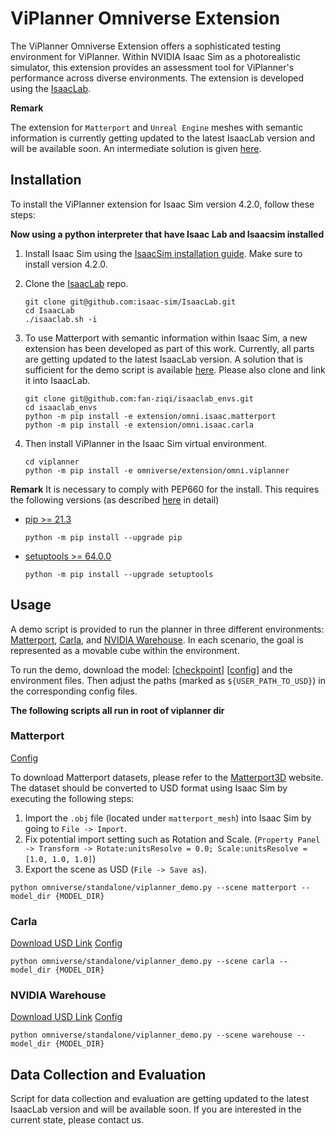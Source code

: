 # ViPlanner Omniverse Extension

The ViPlanner Omniverse Extension offers a sophisticated testing environment for ViPlanner.
Within NVIDIA Isaac Sim as a photorealistic simulator, this extension provides an assessment tool for ViPlanner's performance across diverse environments.
The extension is developed using the [IsaacLab](https://isaac-sim.github.io/IsaacLab/).

**Remark**

The extension for `Matterport` and `Unreal Engine` meshes with semantic information is currently getting updated to the latest IsaacLab version and will be available soon. An intermediate solution is given [here](https://github.com/fan-ziqi/isaaclab_envs).

## Installation

To install the ViPlanner extension for Isaac Sim version 4.2.0, follow these steps:

**Now using a python interpreter that have Isaac Lab and Isaacsim installed**

1. Install Isaac Sim using the [IsaacSim installation guide](https://docs.omniverse.nvidia.com/isaacsim/latest/installation/install_workstation.html). Make sure to install version 4.2.0.

2. Clone the [IsaacLab](https://github.com/isaac-sim/IsaacLab) repo.

    ```
    git clone git@github.com:isaac-sim/IsaacLab.git
    cd IsaacLab
    ./isaaclab.sh -i
    ```

3. To use Matterport with semantic information within Isaac Sim, a new extension has been developed as part of this work. Currently, all parts are getting updated to the latest IsaacLab version. A solution that is sufficient for the demo script is available [here](https://github.com/fan-ziqi/isaaclab_envs). Please also clone and link it into IsaacLab.

    ```
    git clone git@github.com:fan-ziqi/isaaclab_envs.git
    cd isaaclab_envs
    python -m pip install -e extension/omni.isaac.matterport
    python -m pip install -e extension/omni.isaac.carla
    ```

4. Then install ViPlanner in the Isaac Sim virtual environment.

    ```
    cd viplanner
    python -m pip install -e omniverse/extension/omni.viplanner
    ```

**Remark**
It is necessary to comply with PEP660 for the install. This requires the following versions (as described [here](https://stackoverflow.com/questions/69711606/how-to-install-a-package-using-pip-in-editable-mode-with-pyproject-toml) in detail)
- [pip >= 21.3](https://pip.pypa.io/en/stable/news/#v21-3)
	```
  python -m pip install --upgrade pip
  ```
- [setuptools >= 64.0.0](https://github.com/pypa/setuptools/blob/main/CHANGES.rst#v6400)
	```
  python -m pip install --upgrade setuptools
  ```

## Usage

A demo script is provided to run the planner in three different environments: [Matterport](https://niessner.github.io/Matterport/), [Carla](https://carla.org//), and [NVIDIA Warehouse](https://docs.omniverse.nvidia.com/isaacsim/latest/features/environment_setup/assets/usd_assets_environments.html#warehouse).
In each scenario, the goal is represented as a movable cube within the environment.

To run the demo, download the model: [[checkpoint](https://drive.google.com/file/d/1PY7XBkyIGESjdh1cMSiJgwwaIT0WaxIc/view?usp=sharing)] [[config](https://drive.google.com/file/d/1r1yhNQAJnjpn9-xpAQWGaQedwma5zokr/view?usp=sharing)] and the environment files. Then adjust the paths (marked as `${USER_PATH_TO_USD}`) in the corresponding config files.

**The following scripts all run in root of viplanner dir**

### Matterport
[Config](./extension/omni.viplanner/omni/viplanner/config/matterport_cfg.py)

To download Matterport datasets, please refer to the [Matterport3D](https://niessner.github.io/Matterport/) website. The dataset should be converted to USD format using Isaac Sim by executing the following steps:
1. Import the `.obj` file (located under `matterport_mesh`) into Isaac Sim by going to `File -> Import`.
2. Fix potential import setting such as Rotation and Scale. (`Property Panel -> Transform -> Rotate:unitsResolve = 0.0; Scale:unitsResolve = [1.0, 1.0, 1.0]`)
3. Export the scene as USD (`File -> Save as`).

```
python omniverse/standalone/viplanner_demo.py --scene matterport --model_dir {MODEL_DIR}
```

### Carla
[Download USD Link](https://drive.google.com/file/d/1wZVKf2W0bSmP1Wm2w1XgftzSBx0UR1RK/view?usp=sharing) [Config](./extension/omni.viplanner/omni/viplanner/config/carla_cfg.py)


```
python omniverse/standalone/viplanner_demo.py --scene carla --model_dir {MODEL_DIR}
```

### NVIDIA Warehouse
[Download USD Link](https://drive.google.com/file/d/1QXxuak-1ZmgKkxhE0EGfDydApVr6LrsF/view?usp=sharing) [Config](./extension/omni.viplanner/omni/viplanner/config/warehouse_cfg.py)

```
python omniverse/standalone/viplanner_demo.py --scene warehouse --model_dir {MODEL_DIR}
```

## Data Collection and Evaluation

Script for data collection and evaluation are getting updated to the latest IsaacLab version and will be available soon. If you are interested in the current state, please contact us.
